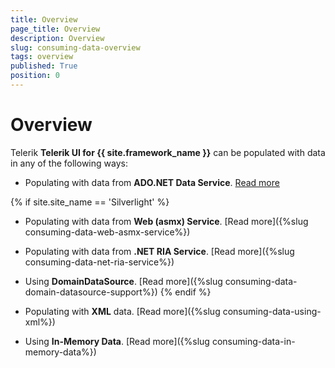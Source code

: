 ```yaml
---
title: Overview
page_title: Overview
description: Overview
slug: consuming-data-overview
tags: overview
published: True
position: 0
---
```


# Overview


Telerik __Telerik UI for {{ site.framework_name }}__ can be populated with data in any of the following ways:

* Populating with data from __ADO.NET Data Service__. [Read more](https://docs.microsoft.com/en-us/previous-versions/visualstudio/visual-studio-2008/cc907912(v=msdn.10))

{% if site.site_name == 'Silverlight' %} 
* Populating with data from __Web (asmx) Service__. [Read more]({%slug consuming-data-web-asmx-service%})

* Populating with data from __.NET RIA Service__. [Read more]({%slug consuming-data-net-ria-service%})

* Using __DomainDataSource__. [Read more]({%slug consuming-data-domain-datasource-support%})
{% endif %}

* Populating with __XML__ data. [Read more]({%slug consuming-data-using-xml%})

* Using __In-Memory Data__. [Read more]({%slug consuming-data-in-memory-data%})

